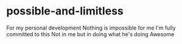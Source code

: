 # possible-and-limitless
For my personal development
Nothing is impossible for me
I'm fully committed to this
Not in me but in doing what he's doing
Awesome

